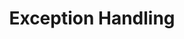 ---
layout: flashcard-topic
# Main card
title: Exception Handling
main_card_title: Java Exception Handling
main_card_bg: '#6586c3'
# Other cards
card_bg: '#9aacd5'
cards:
  - title: Exception
    description: Exception is an event that interrupts the program's normal flow.
  - title: Exception Handling
    description: Handling and managing errors and exceptions in Java.
  - title: NullPointer Exception
    description: An error that occurs when a program tries to use a null object.
  - title: Exception Class
    description: A class in Java that handles errors and exceptional events.
  - title: printStackTrace()
    description: printStackTrace() in Java displays the error message and its trace.
  - title: try-catch
    description: A Java mechanism for handling errors and exceptions during program execution.
  - title: finally
    description: A finally block in Java is used for executing code after try-catch.
  - title: ArrayIndex OutOfBounds Exception
    description: Accessing an array element with an invalid index. 
  - title: Interrupted Exception
    description:  Is a Java exception that occurs when a thread is interrupted.
  - title: RuntimeException
    description: Is a type of Java exception that occurs at runtime.
  - title: Custom Exception
    description: Is a user-defined exception.
  - title: IOException
    description: Is an exception that occurs when dealing with input/output operations.
  - title: SQLException
    description: Is an error that occurs during database operations.
---